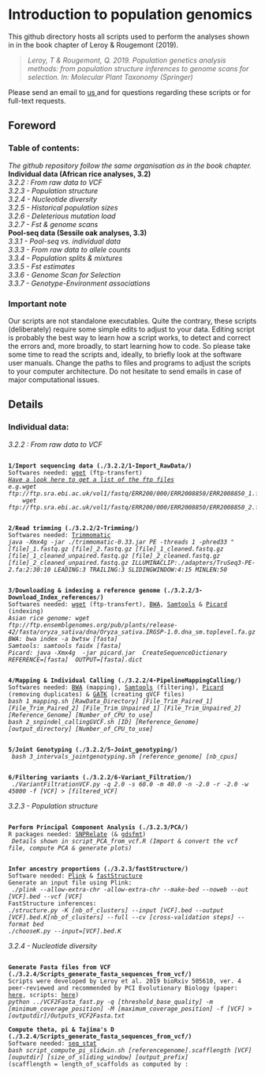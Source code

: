 # Introduction to population genomics
This github directory hosts all scripts used to perform the analyses shown in in the book chapter of Leroy & Rougemont (2019).

>*Leroy, T & Rougemont, Q. 2019. Population genetics analysis methods: from population structure inferences to genome scans for selection. In: Molecular Plant Taxonomy (Springer)*

Please send an email to <a href="mailto:thibault.leroy@umontpellier.fr;quentinrougemont@orange.fr?subject=[Intro2popGenomics-Github]">us </a> and for questions regarding these scripts or for full-text requests.

## Foreword

### Table of contents:<br/>
*The github repository follow the same organisation as in the book chapter.*<br/>
**Individual data (African rice analyses, 3.2)**<br/>
*3.2.2 : From raw data to VCF*<br/>
*3.2.3 - Population structure*<br/>
*3.2.4 - Nucleotide diversity*<br/>
*3.2.5 - Historical population sizes*<br/>
*3.2.6 - Deleterious mutation load*<br/>
*3.2.7 - Fst & genome scans*<br/>
**Pool-seq data (Sessile oak analyses, 3.3)** <br/>
*3.3.1 - Pool-seq vs. individual data* <br/>
*3.3.3 - From raw data to allele counts* <br/>
*3.3.4 - Population splits & mixtures* <br/>
*3.3.5 - Fst estimates* <br/>
*3.3.6 - Genome Scan for Selection* <br/>
*3.3.7 - Genotype-Environment associations* <br/>


### Important note
Our scripts are not standalone executables. Quite the contrary, these scripts (deliberately) require some simple edits to adjust to your data. Editing script is probably the best way to learn how a script works, to detect and correct the errors and, more broadly, to start learning how to code. So please take some time to read the scripts and, ideally, to briefly look at the software user manuals. Change the paths to files and programs to adjust the scripts to your computer architecture. Do not hesitate to send emails in case of major computational issues. 


## Details
### Individual data:</br>
*3.2.2 : From raw data to VCF*</br>

<pre><code>
<strong>1/Import sequencing data (./3.2.2/1-Import_RawData/)</strong>
Softwares needed: <a href="https://www.gnu.org/software/wget/">wget</a> (ftp-transfert)
<em><a href="https://www.ebi.ac.uk/ena/data/view/PRJEB21312">Have a look here to get a list of the ftp files</a>
e.g.wget ftp://ftp.sra.ebi.ac.uk/vol1/fastq/ERR200/000/ERR2008850/ERR2008850_1.fastq.gz
    wget ftp://ftp.sra.ebi.ac.uk/vol1/fastq/ERR200/000/ERR2008850/ERR2008850_2.fastq.gz</em>
</code></pre>

<pre><code>
<strong>2/Read trimming (./3.2.2/2-Trimming/)</strong>
Softwares needed: <a href="https://github.com/timflutre/trimmomatic">Trimmomatic</a>
<em>java -Xmx4g -jar ./trimmomatic-0.33.jar PE -threads 1 -phred33 "[file]_1.fastq.gz [file]_2.fastq.gz [file]_1_cleaned.fastq.gz [file]_1_cleaned_unpaired.fastq.gz [file]_2_cleaned.fastq.gz [file]_2_cleaned_unpaired.fastq.gz ILLUMINACLIP:./adapters/TruSeq3-PE-2.fa:2:30:10 LEADING:3 TRAILING:3 SLIDINGWINDOW:4:15 MINLEN:50</em>
</pre></code>

<pre><code>
<strong>3/Downloading & indexing a reference genome (./3.2.2/3-Download_Index_references/)</strong>
Softwares needed: <a href="https://www.gnu.org/software/wget/">wget</a> (ftp-transfert), <a href="https://sourceforge.net/projects/bio-bwa/files/">BWA</a>, <a href="http://samtools.sourceforge.net/">Samtools</a> & <a href="https://broadinstitute.github.io/picard/">Picard</a> (indexing) 
<em>Asian rice genome: wget ftp://ftp.ensemblgenomes.org/pub/plants/release-42/fasta/oryza_sativa/dna/Oryza_sativa.IRGSP-1.0.dna_sm.toplevel.fa.gz
BWA: bwa index -a bwtsw [fasta]
Samtools: samtools faidx [fasta]
Picard: java -Xmx4g  -jar picard.jar  CreateSequenceDictionary REFERENCE=[fasta]  OUTPUT=[fasta].dict </em>
</pre></code>

<pre><code>
<strong>4/Mapping & Individual Calling (./3.2.2/4-PipelineMappingCalling/)</strong>
Softwares needed: <a href="https://sourceforge.net/projects/bio-bwa/files/">BWA</a> (mapping), <a href="http://samtools.sourceforge.net/">Samtools</a> (filtering), <a href="https://broadinstitute.github.io/picard/">Picard</a> (removing duplicates) & <a href="https://software.broadinstitute.org/gatk/download/">GATK</a> (creating gVCF files)
<em>bash 1_mapping.sh [RawData_Directory] [File_Trim_Paired_1] [File_Trim_Paired_2] [File_Trim_Unpaired_1] [File_Trim_Unpaired_2] [Reference_Genome] [Number_of_CPU_to_use]
bash 2_snpindel_callingGVCF.sh [ID] [Reference_Genome] [output_directory] [Number_of_CPU_to_use] </em>
</pre></code>

<pre><code>
<strong>5/Joint Genotyping (./3.2.2/5-Joint_genotyping/)</strong>
<em> bash 3_intervals_jointgenotyping.sh [reference_genome] [nb_cpus]  </em>
</pre></code>

<pre><code>
<strong>6/Filtering variants (./3.2.2/6-Variant_Filtration/)</strong>
<em> ./VariantFiltrationVCF.py -q 2.0 -s 60.0 -m 40.0 -n -2.0 -r -2.0 -w 45000 -f [VCF] > [filtered_VCF] </em>
</pre></code>

*3.2.3 - Population structure*</br>
<pre><code>
<strong>Perform Principal Component Analysis (./3.2.3/PCA/)</strong>
R packages needed: <a href="https://bioconductor.org/packages/release/bioc/html/SNPRelate.html/">SNPRelate</a> (& <a href="https://bioconductor.org/packages/release/bioc/html/gdsfmt.html/">gdsfmt</a>)
<em> Details shown in script_PCA_from_vcf.R (Import & convert the vcf file, compute PCA & generate plots) </em>
</pre></code>

<pre><code>
<strong>Infer ancestry proportions (./3.2.3/fastStructure/)</strong>
Software needed: <a href="https://www.cog-genomics.org/plink2/">Plink</a> & <a href="https://rajanil.github.io/fastStructure/">fastStructure</a>
Generate an input file using Plink:
<em> ./plink --allow-extra-chr -allow-extra-chr --make-bed --noweb --out [VCF].bed --vcf [VCF] </em>
FastStructure inferences:
<em>./structure.py -K [nb_of_clusters] --input [VCF].bed --output [VCF].bed.K[nb_of_clusters] --full --cv [cross-validation steps] --format bed
./chooseK.py --input=[VCF].bed.K </em>
</pre></code>

*3.2.4 - Nucleotide diversity*<br/>
<pre><code>
<strong>Generate Fasta files from VCF (./3.2.4/Scripts_generate_fasta_sequences_from_vcf/)</strong>
Scripts were developed by Leroy et al. 2019 bioRxiv 505610, ver. 4 peer-reviewed and recommended by PCI Evolutionary Biology (paper: <a href="https://www.biorxiv.org/content/biorxiv/early/2019/05/24/505610.full.pdf">here</a>, scripts: <a href="https://figshare.com/s/122efbec2e3632188674">here</a>)
<em>python ../VCF2Fasta_fast.py -q [threshold_base_quality] -m [minimum_coverage_position] -M [maximum_coverage_position] -f [VCF] > [outputdir]/Outputs_VCF2Fasta.txt</em>

<strong>Compute theta, pi & Tajima's D (./3.2.4/Scripts_generate_fasta_sequences_from_vcf/)</strong>
Software needed: <a href="https://figshare.com/s/122efbec2e3632188674#/articles/7484705">seq_stat</a>
<em>bash script_compute_pi_slidwin.sh [referencegenome].scafflength [VCF] [ouputdir] [size_of_sliding_window] [output_prefix]</em>
(scafflength = length_of_scaffolds as computed by :  
</pre></code>
